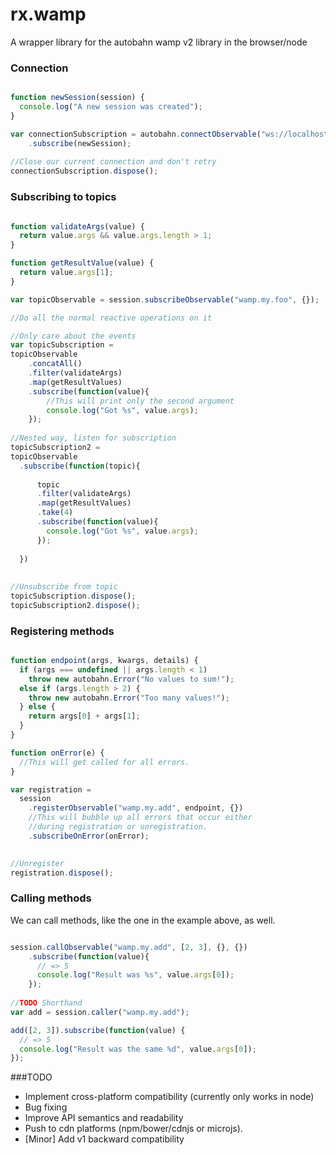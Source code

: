 rx.wamp
=======

A wrapper library for the autobahn wamp v2 library in the browser/node


### Connection
```javascript

function newSession(session) {
  console.log("A new session was created");
}

var connectionSubscription = autobahn.connectObservable("ws://localhost:9000")
    .subscribe(newSession);
    
//Close our current connection and don't retry
connectionSubscription.dispose();


```


### Subscribing to topics
```javascript

function validateArgs(value) {
  return value.args && value.args.length > 1;
}

function getResultValue(value) {
  return value.args[1];
}

var topicObservable = session.subscribeObservable("wamp.my.foo", {});

//Do all the normal reactive operations on it

//Only care about the events
var topicSubscription = 
topicObservable
    .concatAll()
    .filter(validateArgs)
    .map(getResultValues)
    .subscribe(function(value){
        //This will print only the second argument
        console.log("Got %s", value.args);
    });
    
//Nested way, listen for subscription
topicSubscription2 = 
topicObservable
  .subscribe(function(topic){
      
      topic
      .filter(validateArgs)
      .map(getResultValues)
      .take(4)
      .subscribe(function(value){
        console.log("Got %s", value.args);
      });
      
  })
    
    
//Unsubscribe from topic
topicSubscription.dispose();
topicSubscription2.dispose();

```

### Registering methods
```javascript

function endpoint(args, kwargs, details) {
  if (args === undefined || args.length < 1)
    throw new autobahn.Error("No values to sum!");
  else if (args.length > 2) {
    throw new autobahn.Error("Too many values!");
  } else {
    return args[0] + args[1];
  }
}

function onError(e) {
  //This will get called for all errors.
}

var registration = 
  session
    .registerObservable("wamp.my.add", endpoint, {})
    //This will bubble up all errors that occur either
    //during registration or unregistration.
    .subscribeOnError(onError);
    

//Unregister
registration.dispose();

```



### Calling methods

We can call methods, like the one in the example above, as well.

```javascript

session.callObservable("wamp.my.add", [2, 3], {}, {})
    .subscribe(function(value){
      // => 5
      console.log("Result was %s", value.args[0]);
    });
    
//TODO Shorthand
var add = session.caller("wamp.my.add");

add([2, 3]).subscribe(function(value) {
  // => 5
  console.log("Result was the same %d", value.args[0]);
});
```


###TODO

- Implement cross-platform compatibility (currently only works in node)
- Bug fixing
- Improve API semantics and readability
- Push to cdn platforms (npm/bower/cdnjs or microjs).
- [Minor] Add v1 backward compatibility



